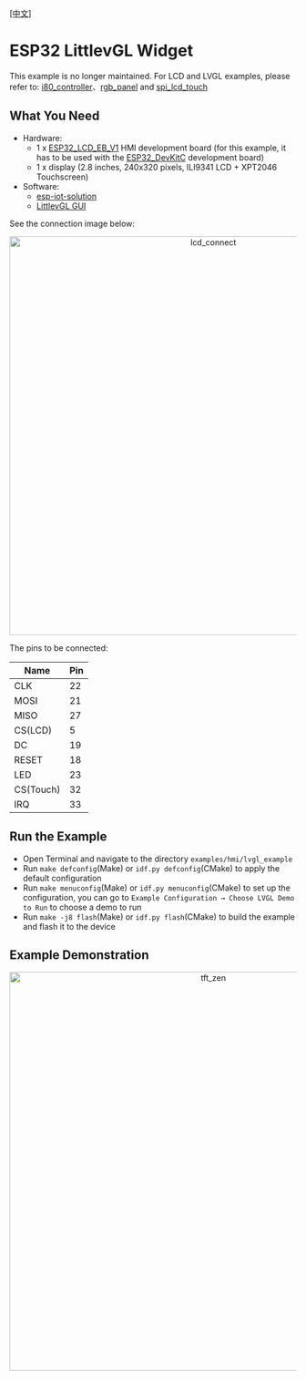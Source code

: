 [[中文]](./lvgl_example_cn.md)

# ESP32 LittlevGL Widget

This example is no longer maintained. For LCD and LVGL examples, please refer to: [i80_controller](https://github.com/espressif/esp-idf/tree/master/examples/peripherals/lcd/i80_controller)、[rgb_panel](https://github.com/espressif/esp-idf/tree/master/examples/peripherals/lcd/rgb_panel) and [spi_lcd_touch](https://github.com/espressif/esp-idf/tree/master/examples/peripherals/lcd/spi_lcd_touch)

## What You Need

- Hardware:
	* 1 x [ESP32\_LCD\_EB\_V1](https://docs.espressif.com/projects/espressif-esp-dev-kits/en/latest/esp32/esp32-lcdkit/index.html) HMI development board (for this example, it has to be used with the [ESP32_DevKitC](https://docs.espressif.com/projects/esp-idf/zh_CN/latest/esp32/hw-reference/esp32/get-started-devkitc.html) development board)
	* 1 x display (2.8 inches, 240x320 pixels, ILI9341 LCD + XPT2046 Touchscreen)
- Software:
	* [esp-iot-solution](https://github.com/espressif/esp-iot-solution)
	* [LittlevGL GUI](https://lvgl.io/)


See the connection image below:

<div align="center"><img src="../../../docs/_static/hmi_solution/lcd_connect.jpg" width = "700" alt="lcd_connect" align=center /></div>

The pins to be connected:

Name | Pin
-------- | -----
CLK | 22
MOSI | 21
MISO | 27
CS(LCD) | 5
DC | 19
RESET | 18
LED | 23
CS(Touch) | 32
IRQ | 33

## Run the Example

- Open Terminal and navigate to the directory `examples/hmi/lvgl_example`
- Run `make defconfig`(Make) or `idf.py defconfig`(CMake) to apply the default configuration
- Run `make menuconfig`(Make) or `idf.py menuconfig`(CMake) to set up the configuration, you can go to `Example Configuration → Choose LVGL Demo to Run` to choose a demo to run
- Run `make -j8 flash`(Make) or `idf.py flash`(CMake) to build the example and flash it to the device

## Example Demonstration

<div align="center"><img src="../../../docs/_static/hmi_solution/littlevgl/tft_zen.jpg" width = "700" alt="tft_zen" align=center /></div>